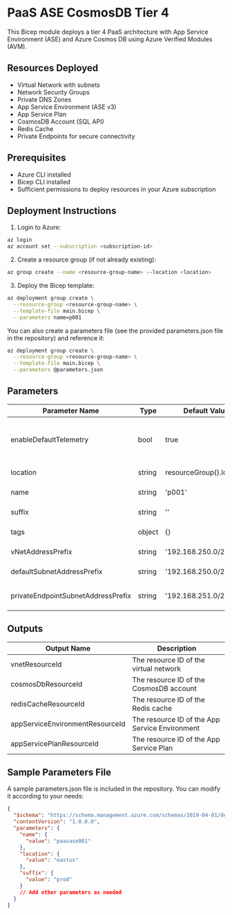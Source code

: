 # PaaS ASE CosmosDB Tier 4

This Bicep module deploys a tier 4 PaaS architecture with App Service Environment (ASE) and Azure Cosmos DB using Azure Verified Modules (AVM).

## Resources Deployed

- Virtual Network with subnets
- Network Security Groups
- Private DNS Zones
- App Service Environment (ASE v3)
- App Service Plan
- CosmosDB Account (SQL API)
- Redis Cache
- Private Endpoints for secure connectivity

## Prerequisites

- Azure CLI installed
- Bicep CLI installed
- Sufficient permissions to deploy resources in your Azure subscription

## Deployment Instructions

1. Login to Azure:

```bash
az login
az account set --subscription <subscription-id>
```

2. Create a resource group (if not already existing):

```bash
az group create --name <resource-group-name> --location <location>
```

3. Deploy the Bicep template:

```bash
az deployment group create \
  --resource-group <resource-group-name> \
  --template-file main.bicep \
  --parameters name=p001
```

You can also create a parameters file (see the provided parameters.json file in the repository) and reference it:

```bash
az deployment group create \
  --resource-group <resource-group-name> \
  --template-file main.bicep \
  --parameters @parameters.json
```

## Parameters

| Parameter Name | Type | Default Value | Description |
|----------------|------|---------------|-------------|
| enableDefaultTelemetry | bool | true | Enable telemetry via a Globally Unique Identifier (GUID) |
| location | string | resourceGroup().location | Location for all resources |
| name | string | 'p001' | The name of the deployment |
| suffix | string | '' | Suffix for all resources |
| tags | object | {} | Tags of the resource |
| vNetAddressPrefix | string | '192.168.250.0/23' | Virtual Network address space |
| defaultSubnetAddressPrefix | string | '192.168.250.0/24' | Default subnet address prefix |
| privateEndpointSubnetAddressPrefix | string | '192.168.251.0/24' | PrivateEndpoint subnet address prefix |

## Outputs

| Output Name | Description |
|-------------|-------------|
| vnetResourceId | The resource ID of the virtual network |
| cosmosDbResourceId | The resource ID of the CosmosDB account |
| redisCacheResourceId | The resource ID of the Redis cache |
| appServiceEnvironmentResourceId | The resource ID of the App Service Environment |
| appServicePlanResourceId | The resource ID of the App Service Plan |

## Sample Parameters File

A sample parameters.json file is included in the repository. You can modify it according to your needs:

```json
{
  "$schema": "https://schema.management.azure.com/schemas/2019-04-01/deploymentParameters.json#",
  "contentVersion": "1.0.0.0",
  "parameters": {
    "name": {
      "value": "paasase001"
    },
    "location": {
      "value": "eastus"
    },
    "suffix": {
      "value": "prod"
    }
    // Add other parameters as needed
  }
}
```